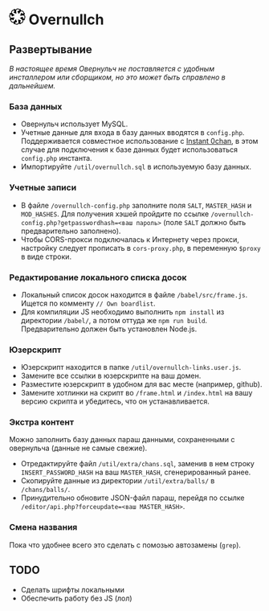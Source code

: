 # <img src="https://raw.githubusercontent.com/Juribiyan/overnullch/master/fav/favicon-32x32.png"> Overnullch

## Развертывание
*В настоящее время Овернульч не поставляется с удобным инсталлером или сборщиком, но это может быть справлено в дальнейшем.*

### База данных
* Овернульч использует MySQL.
* Учетные данные для входа в базу данных вводятся в `config.php`. Поддерживается совместное использование с [Instant 0chan](https://github.com/devarped/instant-0chan), в этом случае для подключения к базе данных будет использоваться `config.php` инстанта.
* Импортируйте `/util/overnullch.sql` в используемую базу данных.

### Учетные записи
* В файле `/overnullch-config.php` заполните поля `SALT`, `MASTER_HASH` и `MOD_HASHES`. Для получения хэшей пройдите по ссылке `/overnullch-config.php?getpasswordhash=<ваш пароль>` (поле `SALT` должно быть предварительно заполнено).
* Чтобы CORS-прокси подключалась к Интернету через прокси, настройку следует прописать в `cors-proxy.php`, в переменную `$proxy` в виде строки.

### Редактирование локального списка досок
* Локальный список досок находится в файле `/babel/src/frame.js`. Ищется по комменту `// Own boardlist`.
* Для компиляции JS необходимо выполнить `npm install` из директории `/babel/`, а потом оттуда же `npm run build`. Предварительно должен быть установлен Node.js.

### Юзерскрипт
* Юзерскрипт находится в папке `/util/overnullch-links.user.js`.
* Замените все ссылки в юзерскрипте на ваш домен.
* Разместите юзерскрипт в удобном для вас месте (например, github).
* Замените хотлинки на скрипт во `/frame.html` и `/index.html` на вашу версию скрипта и убедитесь, что он устанавливается.

### Экстра контент
Можно заполнить базу данных параш данными, сохраненными с овернульча (данные не самые свежие).

* Отредактируйте файл `/util/extra/chans.sql`, заменив в нем строку `INSERT_PASSWORD_HASH` на ваш `MASTER_HASH`, сгенерированный ранее.
* Скопируйте данные из директории `/util/extra/balls/` в `/chans/balls/`.
* Принудительно обновите JSON-файл параш, перейдя по ссылке `/editor/api.php?forceupdate=<ваш MASTER_HASH>`.

### Смена названия
Пока что удобнее всего это сделать с помозью автозамены (`grep`).

## TODO
* Сделать шрифты локальными
* Обеспечить работу без JS (лол)
